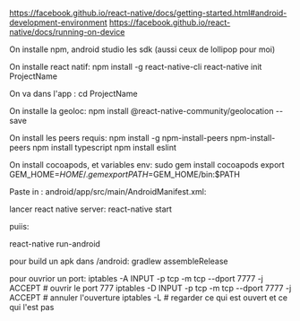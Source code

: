 https://facebook.github.io/react-native/docs/getting-started.html#android-development-environment
https://facebook.github.io/react-native/docs/running-on-device

On installe npm, android studio les sdk (aussi ceux de lollipop pour moi)


On installe react natif:
npm install -g react-native-cli
react-native init ProjectName



On va dans l'app :
 cd ProjectName



On installe la geoloc:
npm install @react-native-community/geolocation --save



On install les peers requis:
npm install -g npm-install-peers
npm-install-peers
npm install typescript
npm install eslint


On install cocoapods, et variables env:
sudo gem install cocoapods
export GEM_HOME=$HOME/.gem
export PATH=$GEM_HOME/bin:$PATH

Paste in : android/app/src/main/AndroidManifest.xml:
<uses-permission android:name="android.permission.ACCESS_COARSE_LOCATION" />
<uses-permission android:name="android.permission.ACCESS_FINE_LOCATION" /> 


lancer react native server:
react-native start

puiis:

react-native run-android


pour build un apk dans /android:
gradlew assembleRelease

pour ouvrior un port:
iptables -A INPUT -p tcp -m tcp --dport 7777 -j ACCEPT # ouvrir le port 777
iptables -D INPUT -p tcp -m tcp --dport 7777 -j ACCEPT # annuler l'ouverture
iptables -L # regarder ce qui est ouvert et ce qui l'est pas

